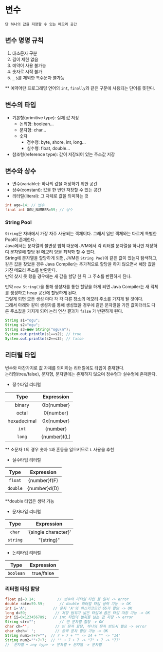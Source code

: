 # 변수

```
단 하나의 값을 저장할 수 있는 메모리 공간
```

## 변수 명명 규칙

1. 대소문자 구분
2. 길이 제한 없음
3. 예약어 사용 불가능
4. 숫자로 시작 불가
5. `_` `$`를 제외한 특수문자 불가능

** 예약어란 프로그래밍 언어의 `int`, `finally`와 같은 구문에 사용되는 단어를 뜻한다.

## 변수의 타입

- 기본형(primitive type): 실제 값 저장
    - 논리형: boolean...
    - 문자형: char...
    - 숫자
        - 정수형: byte, shore, int, long...
        - 실수형: float, double...
- 참조형(reference type): 값이 저장되어 있는 주소값 저장

## 변수와 상수

- 변수(variable): 하나의 값을 저장하기 위한 공간
- 상수(constant): 값을 한 번만 저장할 수 있는 공간
- 리터럴(literal): 그 자체로 값을 의미하는 것

```java
int age=14; // 변수
final int OGU_NUMBER=59; // 상수
```

### String Pool

`String`은 자바에서 가장 자주 사용되는 객체이다. 그래서 일반 객체와는 다르게 특별한 Pool이 존재한다.  
Java에서는 문자열의 불변성 법칙 때문에 JVM에서 각 리터럴 문자열을 하나만 저장하여 문자열에 할당 된 메모리 양을 최적화 할 수 있다.  
String에 문자열을 할당하게 되면, JVM은 `String Pool`에 같은 값이 있는지 탐색하고,  
같은 값을 찾았을 경우 Java Compiler는 추가적으로 할당을 하지 않으면서 해당 값을 가진 메모리 주소를 반환한다.  
만약 찾지 못 했을 경우에는 새 값을 할당 한 뒤 그 주소를 반환하게 된다.

만약 `new String()`을 통해 생성자를 통한 할당을 하게 되면 Java Compiler는 새 객체를 생성하고 heap 공간에 할당하게 된다.  
그렇게 되면 모든 생성 마다 각 각 다른 장소의 메모리 주소를 가지게 될 것이다.  
그래서 아래와 같이 생성자를 통해 생성했을 경우에 같은 문자열을 가진 값이더라도 다른 주소값을 가지게 되어 논리 연산 결과가 `false` 가 반환하게 된다.

```java
String s1="ogu";
String s2="ogu";
String s3=new String("ogu\n");
System.out.println(s1==s2); // true
System.out.println(s2==s3); // false
```

## 리터럴 타입

변수와 마찬가지로 값 자체를 의미하는 리터럴에도 타입이 존재한다.  
논리형(treu/false), 문자형, 문자열에는 존재하지 않으며 정수형과 실수형에 존재한다.

- 정수타입 리터럴

|     Type      |  Expression  |
|:-------------:|:------------:|
|    binary     |  0b{number}  |
|     octal     |  0{number}   |
|  hexadecimal  |  0x{number}  |
|     `int`     |   {number}   |
|    `long`     | {number}l(L) |

** 소문자 `l`의 경우 숫자 `1`과 혼동을 일으키므로 `L` 사용을 추천

- 실수타입 리터럴

|     Type     |  Expression  |
|:------------:|:------------:|
|   `float`    | {number}f(F) |
|   `double`   | {number}d(D) |

**double 타입은 생략 가능

- 문자타입 리터럴

|   Type   |      Expression      |
|:--------:|:--------------------:|
|  `char`  | '{single character}' |
| `string` |      "{string}"      |

- 논리타입 리터럴

|   Type    | Expression |
|:---------:|:----------:|
| `boolean` | true/false |

### 리터럴 타입 할당

```java
float pi=3.14;          // 변수와 리터럴 타입 불 일치 -> error
double rate=59.59;       // double 리터럴 타입 생략 가능 -> OK
int i='A';            // 문자 'A'의 아스키코드인 65가 할당 -> OK
long d=59;             // 저장 범위가 넓은 타입에 좁은 타입 저장 가능 -> OK
int ii=0x123456789;   // int 타입의 범위를 넘는 값 저장 -> error
String str="";           // 빈 문자열 할당 -> OK
char ch='';            // 빈 문자 할당, 하나의 문자 반드시 필요 -> error
char chch=' ';         // 공백 문자 할당 가능 -> OK
String num1=7+7+"";  // 7 + 7 + "" -> 14 + "" -> "14"
String num2=""+7+7;  // "" + 7 + 7 -> "7" + 7 -> "77"
// `문자열 + any type -> 문자열 + 문자열 -> 문자열`
```